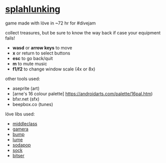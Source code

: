 # [splahlunking](https://xhg.itch.io/splahlunking)

game made with löve in ~72 hr for #divejam

collect treasures, but be sure to know the way back if case your equipment fails!

- **wasd** or **arrow keys** to move
- **x** or return to select buttons
- **esc** to go back/quit
- **m** to mute music
- **f1/f2** to change window scale (4x or 8x)


other tools used:
- aseprite (art)
- [arne's 16 colour palette] https://androidarts.com/palette/16pal.htm)
- bfxr.net (sfx)
- beepbox.co (tunes)

löve libs used:
- [middleclass](https://github.com/kikito/middleclass)
- [gamera](https://github.com/kikito/gamera)
- [bump](https://github.com/kikito/bump.lua)
- [lume](https://github.com/rxi/lume/)
- [sodapop](https://github.com/tesselode/sodapop)
- [sock](https://github.com/camchenry/sock.lua)
- [bitser](https://github.com/gvx/bitser)

